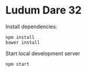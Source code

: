 Ludum Dare 32
===

Install dependencies:

```
npm install
bower install
```

Start local development server

```
npm start
```
